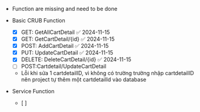 - Function are missing and need to be done

- Basic CRUB Function
	- [x] GET: GetAllCartDetail ✅ 2024-11-15
	- [x] GET: GetCartDetail/{id} ✅ 2024-11-15
	- [x] POST: AddCartDetail ✅ 2024-11-15
	- [x] PUT: UpdateCartDetail ✅ 2024-11-15
	- [x] DELETE: DeleteCartDetail/{id} ✅ 2024-11-15
	- [ ] POST:Cartdetail/UpdateCartDetail
	- Lỗi khi sửa 1 cartdetailID, vì không có trường trường nhập cartdetailID nên project tự thêm một cartdetailId vào database

- Service Function
	- [ ] 